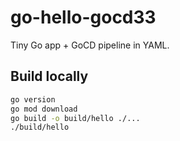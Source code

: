 # go-hello-gocd33


Tiny Go app + GoCD pipeline in YAML.


## Build locally
```bash
go version
go mod download
go build -o build/hello ./...
./build/hello
